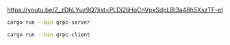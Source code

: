 <https://youtu.be/Z_zDhLYuz9Q?list=PLDi2liHqCnVpxSdpLBl3a48h5XszTF-eI>

```bash
cargo run --bin grpc-server
```

```bash
cargo run --bin grpc-client
```
